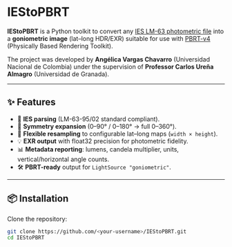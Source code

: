 # IEStoPBRT

**IEStoPBRT** is a Python toolkit to convert any [IES LM-63 photometric file](https://store.ies.org/product/approved-method-ies-standard-file-format-for-the-electronic-transfer-of-photometric-data-and-related-information/?v=ab6c04006660) into a **goniometric image** (lat–long HDR/EXR) suitable for use with [PBRT-v4](https://pbrt.org/) (Physically Based Rendering Toolkit).  

The project was developed by **Angélica Vargas Chavarro** (Universidad Nacional de Colombia) under the supervision of **Professor Carlos Ureña Almagro** (Universidad de Granada).

---

## ✨ Features

- 📂 **IES parsing** (LM-63-95/02 standard compliant).  
- 🔄 **Symmetry expansion** (0–90° / 0–180° → full 0–360°).  
- 🎯 **Flexible resampling** to configurable lat–long maps (`width × height`).  
- 💡 **EXR output** with float32 precision for photometric fidelity.  
- 📊 **Metadata reporting**: lumens, candela multiplier, units, vertical/horizontal angle counts.  
- 🛠️ **PBRT-ready** output for `LightSource "goniometric"`.  

---

## 📦 Installation

Clone the repository:

```bash
git clone https://github.com/<your-username>/IEStoPBRT.git
cd IEStoPBRT
